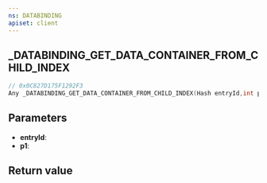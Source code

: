 ```yaml
---
ns: DATABINDING
apiset: client
---
```

## _DATABINDING_GET_DATA_CONTAINER_FROM_CHILD_INDEX

```c
// 0x0C827D175F1292F3
Any _DATABINDING_GET_DATA_CONTAINER_FROM_CHILD_INDEX(Hash entryId,int p1);
```


## Parameters
* **entryId**:
* **p1**:

## Return value


